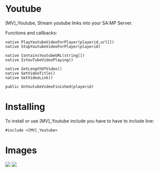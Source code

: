 Youtube
=======

[MV]_Youtube, Stream youtube links into your SA:MP Server.

Functions and callbacks:

```PAWN
native PlayYoutubeVideoForPlayer(playerid,url[])
native StopYoutubeVideoForPlayer(playerid)

native ContainsYoutubeURL(string[])
native IsYouTubeVideoPlaying()

native GetLengthOfVideo()
native GetVideoTitle()
native GetVideoLink()

public OnYoutubeVideoFinished(playerid)
```

<h1>Installing</h1>

To install or use [MV]_Youtube include you have to have to include line:
```pawn
#include <[MV]_Youtube>
```

<h1>Images</h1>
<img src="http://exp-gaming.net/images/MV_YT.png" />
<img src="http://exp-gaming.net/images/MV_YT2.png" />

